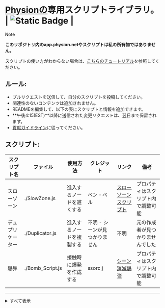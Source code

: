 # [Physionの](https://app.physion.net)専用スクリプトライブラリ。 | ![Static Badge](https://img.shields.io/badge/ステータス%3A-利用可能-lawngreen?style=flat-square&labelColor=black) |

>[!NOTE]  
__このリポジトリ内のapp.physion.netやスクリプトは私の所有物ではありません。__

スクリプトの使い方がわからない場合は、[こちらのチュートリアル](https://github.com/nikoniko78/scripts-java-physion/blob/main/Other/HOW_TO_USE.%E6%97%A5%E6%9C%AC%E8%AA%9E.md)を参照してください。

## ルール:  
- プルリクエストを送信して、自分のスクリプトを投稿してください。
- 関連性のないコンテンツは追加されません。
- READMEを編集して、以下の表にスクリプトと情報を追加できます。
- **午後4:15(EST)**以降に送信された変更リクエストは、翌日まで保留されます。
- [貢献ガイドライン](https://github.com/nikoniko78/scripts-java-physion/blob/main/Other/DOCS/Translations/%E6%97%A5%E6%9C%AC%E8%AA%9E/CONTRIBUTIONS.md)に従ってください。

## スクリプト:

| スクリプト名        | ファイル              | 使用方法                                             | クレジット               | リンク                                              | 備考                                      |
|-------------------|----------------------|------------------------------------------------------|-----------------------|-------------------------------------------------------|-------------------------------------------|
|スローゾーン          | ./SlowZone.js          | 進入するノードを遅くする                              | ベン・ベル              | [スローゾーンスクリプト](https://app.physion.net/scenes/slowzone-script)          | プロパティはスクリプト内で調整可能             |
|デュプリケーター       | ./Duplicator.js        | 進入するノードを複製する                              | 不明 - シーンが見つかりません                           | 不明                                      | 元の作成者が見つかりませんでした                |
|爆弾                 | ./Bomb_Script.js       | 接触時に爆発を作成する                              | ssorc j              | [シーン消滅爆弾](https://app.physion.net/scenes/scene-obliterating-nuke)        | プロパティはスクリプト内で調整可能             |
---

<details> <summary>すべて表示</summary>

<br>

| スクリプト名         | ファイル                | 使用方法                                              | クレジット               | リンク                                               | 備考                                      |
|-------------------|-----------------------|------------------------------------------------------|-----------------------|-------------------------------------------------------|-------------------------------------------|
|エンジンスプリング       | ./EngineSpring.js        | エンジン内で燃焼のように機能するスプリングを作成                              | エイデン・レイヴンシェア         | [車+エンジン!](https://app.physion.net/scenes/car-engine-1qItEQwO-)               | 専用スクリプト                             |
|拡大して分裂          | ./ExpandAndSplit.js      | 円を無限に拡大して複製する                             | ssorc j              | [拡大して分裂](https://app.physion.net/scenes/expand-and-split)                   | 実際の使用を目的としていない                 |
|レーザー              | ./Laser--Vector.js       | レイトレースされたビームを作成                           | ボックス                 | [レーザー（テスト）](https://app.physion.net/scenes/laser-test)                      | プロパティはスクリプト内で調整可能            |
|自動運転車            | ./SelfDriver.js          | 迷路を解くことができるレイトレースされた円を持つ車                            | エイデン・レイヴンシェア           | [車対迷路!](https://app.physion.net/scenes/car-vs-maze)                          | このシーンは注目されています                |
|スネークゲーム          | ./SnakeGame.js           | Physionで人気のゲーム蛇を作成                        | ディミトリス              | [スネークゲーム](https://app.physion.net/scenes/snake-game)                        | スクリプトの指示に従って使用してください        |
|テレポーター           | ./Teleporter.js          | オブジェクトを別の指定されたノードにテレポート             | ディミトリス               | [テレポーター](https://app.physion.net/scenes/teleporters)                          | 指定された場所に出口ノードIDを入力してください |
|タイマー              | ./Timer.js               | テキストノードからタイマーを開始                        | Sirfryingpan           | [タイマースクリプト（無料で使用）](https://app.physion.net/scenes/timer-script-free-to-use)      | デフォルトは5分。スクリプトの指示に従って変更可能  |

</details>
